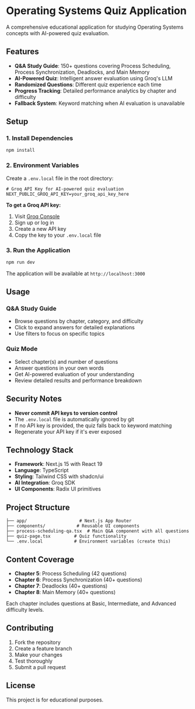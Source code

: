 # Operating Systems Quiz Application

A comprehensive educational application for studying Operating Systems concepts with AI-powered quiz evaluation.

## Features

- **Q&A Study Guide**: 150+ questions covering Process Scheduling, Process Synchronization, Deadlocks, and Main Memory
- **AI-Powered Quiz**: Intelligent answer evaluation using Groq's LLM
- **Randomized Questions**: Different quiz experience each time
- **Progress Tracking**: Detailed performance analytics by chapter and difficulty
- **Fallback System**: Keyword matching when AI evaluation is unavailable

## Setup

### 1. Install Dependencies

```bash
npm install
```

### 2. Environment Variables

Create a `.env.local` file in the root directory:

```env
# Groq API Key for AI-powered quiz evaluation
NEXT_PUBLIC_GROQ_API_KEY=your_groq_api_key_here
```

**To get a Groq API key:**
1. Visit [Groq Console](https://console.groq.com/)
2. Sign up or log in
3. Create a new API key
4. Copy the key to your `.env.local` file

### 3. Run the Application

```bash
npm run dev
```

The application will be available at `http://localhost:3000`

## Usage

### Q&A Study Guide
- Browse questions by chapter, category, and difficulty
- Click to expand answers for detailed explanations
- Use filters to focus on specific topics

### Quiz Mode
- Select chapter(s) and number of questions
- Answer questions in your own words
- Get AI-powered evaluation of your understanding
- Review detailed results and performance breakdown

## Security Notes

- **Never commit API keys to version control**
- The `.env.local` file is automatically ignored by git
- If no API key is provided, the quiz falls back to keyword matching
- Regenerate your API key if it's ever exposed

## Technology Stack

- **Framework**: Next.js 15 with React 19
- **Language**: TypeScript
- **Styling**: Tailwind CSS with shadcn/ui
- **AI Integration**: Groq SDK
- **UI Components**: Radix UI primitives

## Project Structure

```
├── app/                    # Next.js App Router
├── components/            # Reusable UI components
├── process-scheduling-qa.tsx  # Main Q&A component with all questions
├── quiz-page.tsx         # Quiz functionality
└── .env.local            # Environment variables (create this)
```

## Content Coverage

- **Chapter 5**: Process Scheduling (42 questions)
- **Chapter 6**: Process Synchronization (40+ questions)
- **Chapter 7**: Deadlocks (40+ questions)
- **Chapter 8**: Main Memory (40+ questions)

Each chapter includes questions at Basic, Intermediate, and Advanced difficulty levels.

## Contributing

1. Fork the repository
2. Create a feature branch
3. Make your changes
4. Test thoroughly
5. Submit a pull request

## License

This project is for educational purposes. 